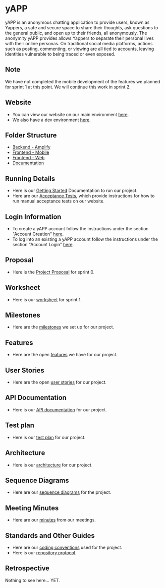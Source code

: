 # yAPP 

yAPP is an anonymous chatting application to provide users, known as Yappers, a safe and secure space to share their thoughts, ask questions to the general public, and open up to their friends, all anonymously. The anonymity yAPP provides allows Yappers to separate their personal lives with their online personas. On traditional social media platforms, actions such as posting, commenting, or viewing are all tied to accounts, leaving identities vulnerable to being traced or even exposed.

## Note
We have not completed the mobile development of the features we planned for sprint 1 at this point. We will continue this work in sprint 2.

## Website
 - You can view our website on our main environment [here](https://dqn0i6zpqfsuv.cloudfront.net/).
 - We also have a dev environment [here](https://dezluqsjxnkgt.cloudfront.net/).

## Folder Structure
 - [Backend - Amplify](./amplify/)
 - [Frontend - Mobile](./yAppMobile/)
 - [Frontend - Web](./yAppWeb/)
 - [Documentation](./Documentation/)

## Running Details
 - Here is our [Getting Started](./Documentation/Sprint%201/Get%20Started%20Documentation.md) Documentation to run our project.
 - Here are our [Acceptance Tests](./Documentation/Acceptance%20Tests/), which provide instructions for how to run manual acceptance tests on our website.

## Login Information
 - To create a yAPP account follow the instructions under the section "Account Creation" [here](./Documentation/Acceptance%20Tests/Profile%20Management.md).
 - To log into an existing a yAPP account follow the instructions under the section "Account Login" [here](./Documentation/Acceptance%20Tests/Profile%20Management.md).

## Proposal
- Here is the [Project Proposal](./Documentation/Sprint%200/Project%20Proposal.md) for sprint 0.

## Worksheet
- Here is our [worksheet](./Documentation/Sprint%201/Sprint%201%20Worksheet.md) for sprint 1.

## Milestones
- Here are the [milestones](https://github.com/KageSilver/yAPP/milestones) we set up for our project.

## Features
- Here are the open [features](https://github.com/KageSilver/yAPP/labels/feature) we have for our project.

## User Stories
- Here are the open [user stories](https://github.com/KageSilver/yAPP/labels/user%20story) for our project.

## API Documentation
 - Here is our [API documentation](./Documentation/API%20Documentation.md) for our project.

## Test plan
 - Here is our [test plan](./Documentation/Test%20Plan.md) for our project.

## Architecture
 - Here is our [architecture](./Documentation/Architecture.md) for our project.

## Sequence Diagrams
 - Here are our [sequence diagrams](./Documentation/Sequence%20Diagrams/Sequence%20Diagrams.md) for the project.

## Meeting Minutes
- Here are our [minutes](./Documentation/Meeting%20Minutes) from our meetings.

## Standards and Other Guides
- Here are our [coding conventions](./Documentation/Standards/Coding%20Conventions.md) used for the project.
- Here is our [repository protocol](./Documentation/Standards/Repository%20Protocol.md).

## Retrospective
Nothing to see here... YET.
